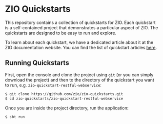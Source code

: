 # ZIO Quickstarts

This repository contains a collection of quickstarts for ZIO. Each quickstart is a self-contained project that demonstrates a particular aspect of ZIO. The quickstarts are designed to be easy to run and explore.

To learn about each quickstart, we have a dedicated article about it at the ZIO documentation website. You can find the list of quickstart articles [here](https://zio.dev/guides/#quickstart-guides).

## Running Quickstarts

First, open the console and clone the project using `git` (or you can simply download the project) and then to the directory of the quickstart you want to run, e.g. `zio-quickstart-restful-webservice`:

```bash
$ git clone https://github.com/zio/zio-quickstarts.git
$ cd zio-quickstarts/zio-quickstart-restful-webservice
```

Once you are inside the project directory, run the application:

```bash
$ sbt run
```
